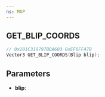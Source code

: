 ```yaml
---
ns: MAP
---
```

## GET_BLIP_COORDS

```c
// 0x201C319797BDA603 0xEF6FF47B
Vector3 GET_BLIP_COORDS(Blip blip);
```

## Parameters
* **blip**:
